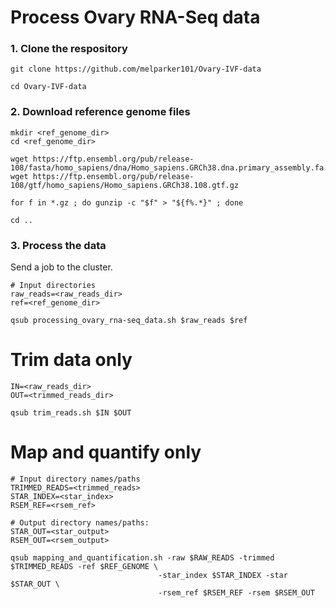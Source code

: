 # Process Ovary RNA-Seq data

### 1. Clone the respository
```
git clone https://github.com/melparker101/Ovary-IVF-data

cd Ovary-IVF-data
```

### 2. Download reference genome files
```
mkdir <ref_genome_dir>
cd <ref_genome_dir>

wget https://ftp.ensembl.org/pub/release-108/fasta/homo_sapiens/dna/Homo_sapiens.GRCh38.dna.primary_assembly.fa.gz
wget https://ftp.ensembl.org/pub/release-108/gtf/homo_sapiens/Homo_sapiens.GRCh38.108.gtf.gz

for f in *.gz ; do gunzip -c "$f" > "${f%.*}" ; done

cd ..
```

### 3. Process the data
Send a job to the cluster.

```
# Input directories
raw_reads=<raw_reads_dir>
ref=<ref_genome_dir>

qsub processing_ovary_rna-seq_data.sh $raw_reads $ref
```

# Trim data only
```
IN=<raw_reads_dir>
OUT=<trimmed_reads_dir>

qsub trim_reads.sh $IN $OUT
```

# Map and quantify only
```
# Input directory names/paths
TRIMMED_READS=<trimmed_reads>
STAR_INDEX=<star_index>
RSEM_REF=<rsem_ref>

# Output directory names/paths:
STAR_OUT=<star_output>
RSEM_OUT=<rsem_output>

qsub mapping_and_quantification.sh -raw $RAW_READS -trimmed $TRIMMED_READS -ref $REF_GENOME \
                                 -star_index $STAR_INDEX -star $STAR_OUT \
                                 -rsem_ref $RSEM_REF -rsem $RSEM_OUT
```

